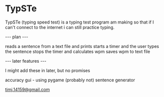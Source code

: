# TypSTe
TypSTe (typing speed test) is a typing test program am making so that if I can't connect to the internet i can still practice typing.

--- plan ---

reads a sentence from a text file and prints
starts a timer and the user types the sentence
stops the timer and calculates wpm
saves wpm to text file

--- later features ---

I might add these in later, but no promises

accuracy
gui - using pygame (probably not) 
sentence generator

timj.14159@gmail.com
